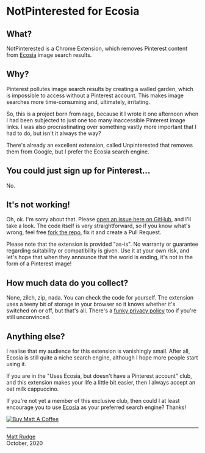 # NotPinterested for Ecosia

## What?

NotPinterested is a Chrome Extension, which removes Pinterest content from <a href="https://ecosia.org" target="_blank">Ecosia</a> image search results.

## Why?

Pinterest pollutes image search results by creating a walled garden, which is impossible to access without a Pinterest account. This makes image searches more time-consuming and, ultimately, irritating.

So, this is a project born from rage, because it I wrote it one afternoon when I had been subjected to just one too many inaccessible Pinterest image links. I was also procrastinating over something vastly more important that I had to do, but isn't it always the way?

There's already an excellent extension, called Unpinterested that removes them from Google, but I prefer the Ecosia search engine.

## You could just sign up for Pinterest...

No.

## It's not working!

Oh, ok. I'm sorry about that. Please <a href="https://github.com/lechien73/notpinterested/issues" target="_blank">open an issue here on GitHub</a>, and I'll take a look. The code itself is very straightforward, so if you know what's wrong, feel free <a href="https://github.com/lechien73/notpinterested/" target="_blank">fork the repo</a>, fix it and create a Pull Request.

Please note that the extension is provided "as-is". No warranty or guarantee regarding suitability or compatibility is given. Use it at your own risk, and let's hope that when they announce that the world is ending, it's not in the form of a Pinterest image!

## How much data do you collect?

None, zilch, zip, nada. You can check the code for yourself. The extension uses a teeny bit of storage in your browser so it knows whether it's switched on or off, but that's all. There's a <a href="https://mattrudge.net/privacy.html" target="_blank">funky privacy policy</a> too if you're still unconvinced.

## Anything else?

I realise that my audience for this extension is vanishingly small. After all, Ecosia is still quite a niche search engine, although I hope more people start using it.

If you are in the "Uses Ecosia, but doesn't have a Pinterest account" club, and this extension makes your life a little bit easier, then I always accept an oat milk cappuccino.

If you're not yet a member of this exclusive club, then could I at least encourage you to use <a href="https://ecosia.org" target="_blank">Ecosia</a> as your preferred search engine? Thanks!

<a href="https://www.buymeacoffee.com/mattrudge" target="_blank"><img src="https://mattrudge.net/images/bmac.png" alt="Buy Matt A Coffee"></a>

------
<a href="https://mattrudge.net" target="_blank">Matt Rudge</a><br />
October, 2020